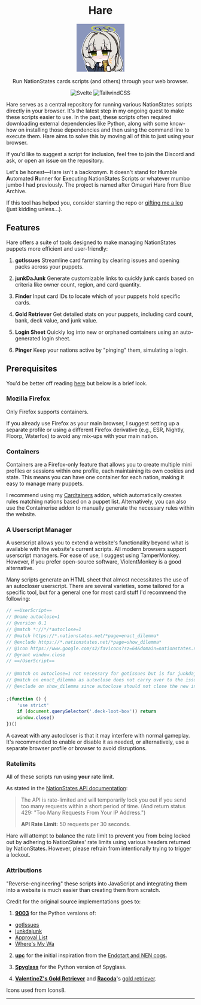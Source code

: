<div align="center">
<h1>Hare</h1>
<img src="./static/hare.jpg"/>

<p>Run NationStates cards scripts (and others) through your web browser.</p>

![Svelte](https://img.shields.io/badge/svelte-%23f1413d.svg?style=for-the-badge&logo=svelte&logoColor=white) ![TailwindCSS](https://img.shields.io/badge/tailwindcss-%2338B2AC.svg?style=for-the-badge&logo=tailwind-css&logoColor=white)

</div>

Hare serves as a central repository for running various NationStates scripts directly in your browser. It's the latest step in my ongoing quest to make these scripts easier to use. In the past, these scripts often required downloading external dependencies like Python, along with some know-how on installing those dependencies and then using the command line to execute them. Hare aims to solve this by moving all of this to just using your browser.

If you'd like to suggest a script for inclusion, feel free to join the Discord and ask, or open an issue on the repository.

Let's be honest—Hare isn't a backronym. It doesn't stand for **H**umble **A**utomated **R**unner for **E**xecuting NationStates Scripts or whatever mumbo jumbo I had previously. The project is named after Omagari Hare from Blue Archive.

If this tool has helped you, consider starring the repo or [gifting me a leg](https://www.nationstates.net/nation=kractero) (just kidding unless...).

## Features

Hare offers a suite of tools designed to make managing NationStates puppets more efficient and user-friendly:

1. **gotIssues**
   Streamline card farming by clearing issues and opening packs across your puppets.

2. **junkDaJunk**
   Generate customizable links to quickly junk cards based on criteria like owner count, region, and card quantity.

3. **Finder**
   Input card IDs to locate which of your puppets hold specific cards.

4. **Gold Retriever**
   Get detailed stats on your puppets, including card count, bank, deck value, and junk value.

5. **Login Sheet**
   Quickly log into new or orphaned containers using an auto-generated login sheet.

6. **Pinger**
   Keep your nations active by "pinging" them, simulating a login.

## Prerequisites

You'd be better off reading [here](https://hare.kractero.com/resources/guides/prereqs) but below is a brief look.

### Mozilla Firefox

Only Firefox supports containers.

If you already use Firefox as your main browser, I suggest setting up a separate profile or using a different Firefox derivative (e.g., ESR, Nightly, Floorp, Waterfox) to avoid any mix-ups with your main nation.

### Containers

Containers are a Firefox-only feature that allows you to create multiple mini profiles or sessions within one profile, each maintaining its own cookies and state. This means you can have one container for each nation, making it easy to manage many puppets.

I recommend using my [Cardtainers](https://addons.mozilla.org/en-US/firefox/addon/cardtainers/) addon, which automatically creates rules matching nations based on a puppet list. Alternatively, you can also use the Containerise addon to manually generate the necessary rules within the website.

### A Userscript Manager

A userscript allows you to extend a website's functionality beyond what is available with the website's current scripts. All modern browsers support userscript managers. For ease of use, I suggest using TamperMonkey. However, if you prefer open-source software, ViolentMonkey is a good alternative.

Many scripts generate an HTML sheet that almost necessitates the use of an autocloser userscript. There are several varieties, some tailored for a specific tool, but for a general one for most card stuff I'd recommend the following:

```js
// ==UserScript==
// @name autoclose=1
// @version 0.1
// @match *://*/*autoclose=1
// @match https://*.nationstates.net/*page=enact_dilemma*
// @exclude https://*.nationstates.net/*page=show_dilemma*
// @icon https://www.google.com/s2/favicons?sz=64&domain=nationstates.net//
// @grant window.close
// ==/UserScript==

// @match on autoclose=1 not necessary for gotissues but is for junkdajunk and others
// @match on enact_dilemma as autoclose does not carry over to the issue answered screen
// @exclude on show_dilemma since autoclose should not close the new intermediary screen

;(function () {
	'use strict'
	if (document.querySelector('.deck-loot-box')) return
	window.close()
})()
```

A caveat with any autocloser is that it may interfere with normal gameplay. It's recommended to enable or disable it as needed, or alternatively, use a separate browser profile or browser to avoid disruptions.

### Ratelimits

All of these scripts run using **your** rate limit.

As stated in the [NationStates API documentation](https://www.nationstates.net/pages/api.html):

> The API is rate-limited and will temporarily lock you out if you send too many requests within a short period of time. (And return status 429: "Too Many Requests From Your IP Address.")
>
> **API Rate Limit:** 50 requests per 30 seconds.

Hare will attempt to balance the rate limit to prevent you from being locked out by adhering to NationStates' rate limits using various headers returned by NationStates. However, please refrain from intentionally trying to trigger a lockout.

### Attributions

"Reverse-engineering" these scripts into JavaScript and integrating them into a website is much easier than creating them from scratch.

Credit for the original source implementations goes to:

1. **[9003](https://github.com/jmikk)** for the Python versions of:

- [gotIssues](https://github.com/jmikk/gotIssues)
- [junkdajunk](https://github.com/jmikk/Card-Proccessor)
- [Approval List](https://github.com/jmikk/Approval-List)
- [Where's My Wa](https://github.com/jmikk/WheresMyWA)

2. **[upc](https://github.com/nsupc)** for the initial inspiration from the [Endotart and NEN cogs](https://github.com/nsupc/UPC-3PO/blob/main/cogs/nsinfo.py).

3. **[Spyglass](https://github.com/Derpseh/Spyglass)** for the Python version of Spyglass.

4. **[ValentineZ's Gold Retriever](https://forum.nationstates.net/viewtopic.php?f=42&t=476326)** and **[Racoda](https://github.com/dithpri)**'s [gold retriever](https://github.com/dithpri/goldretriever-web).

Icons used from Icons8.

<hr>
